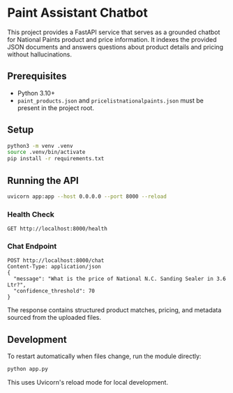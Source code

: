 # Paint Assistant Chatbot

This project provides a FastAPI service that serves as a grounded chatbot for National Paints product and price information. It indexes the provided JSON documents and answers questions about product details and pricing without hallucinations.

## Prerequisites

* Python 3.10+
* `paint_products.json` and `pricelistnationalpaints.json` must be present in the project root.

## Setup

```bash
python3 -m venv .venv
source .venv/bin/activate
pip install -r requirements.txt
```

## Running the API

```bash
uvicorn app:app --host 0.0.0.0 --port 8000 --reload
```

### Health Check

```
GET http://localhost:8000/health
```

### Chat Endpoint

```
POST http://localhost:8000/chat
Content-Type: application/json
{
  "message": "What is the price of National N.C. Sanding Sealer in 3.6 Ltr?",
  "confidence_threshold": 70
}
```

The response contains structured product matches, pricing, and metadata sourced from the uploaded files.

## Development

To restart automatically when files change, run the module directly:

```bash
python app.py
```

This uses Uvicorn's reload mode for local development.
